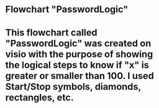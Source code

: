 # Flowchart "PasswordLogic"
# This flowchart called "PasswordLogic" was created on visio with the purpose of showing the logical steps to know if "x" is greater or smaller than 100. I used Start/Stop symbols, diamonds, rectangles, etc.
